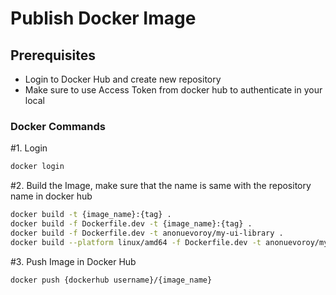 # Publish Docker Image


## Prerequisites

- Login to Docker Hub and create new repository
- Make sure to use Access Token from docker hub to authenticate in your local


### Docker Commands 

#1. Login
```bash
docker login
```


#2. Build the Image, make sure that the name is same with the repository name in docker hub
```bash
docker build -t {image_name}:{tag} .
docker build -f Dockerfile.dev -t {image_name}:{tag} .
docker build -f Dockerfile.dev -t anonuevoroy/my-ui-library .
docker build --platform linux/amd64 -f Dockerfile.dev -t anonuevoroy/my-ui-library .
```

#3. Push Image in Docker Hub
```bash
docker push {dockerhub username}/{image_name}
```
